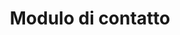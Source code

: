 ---
title: Modulo di contatto
form:
    name: contact-form
    fields:
        - name: name
          label: Nome
          autofocus: on
          type: text
          validate:
            required: true
        - name: surname
          label: Cognome
          type: text
          validate:
            required: true
        - name: email
          label: E-mail
          type: email
          validate:
            required: true
        - name: phone
          label: Telefono
          type: text
        - name: group
          label: Tipo di gruppo
          type: select
          options:
            scuola: Scuola
            associazione: Associazione
            gruppo_privato: Gruppo privato
          validate:
            required: true
        - name: number_adult
          label: Numero di partecipanti adulti
          type: number
        - name: number_kid
          label: Numero di partecipanti ragazzi (8-16 anni)
          type: number
        - name: visit
          label: Tipo di visita
          type: select
          options:
            solo_museo: Solo museo
            museo_e_forte_sottoroccia_quartino: Museo e Forte sottoroccia Quartino 
          validate:
            required: true
        - name: date
          label: Data desiderata
          type: date
          validate:
            required: true
        - name: hour
          label: Ora desiderata
          type: time
          validate:
            required: true
        - name: other
          label: Altre informazioni
          type: textarea


    buttons:
        - type: submit
          value: Invia richiesta

    process:
        - email:
            from: "{{ config.plugins.email.from }}"
            to:
              - "{{ config.plugins.email.to }}"
              - "{{ form.value.email }}"
            subject: "[Feedback] {{ form.value.name|e }}"
            body: "{% include 'forms/data.html.twig' %}"
        - save:
            fileprefix: feedback-
            dateformat: Ymd-His-u
            extension: txt
            body: "{% include 'forms/data.txt.twig' %}"
        - message: Thank you for your feedback!
        - display: thankyou

---
